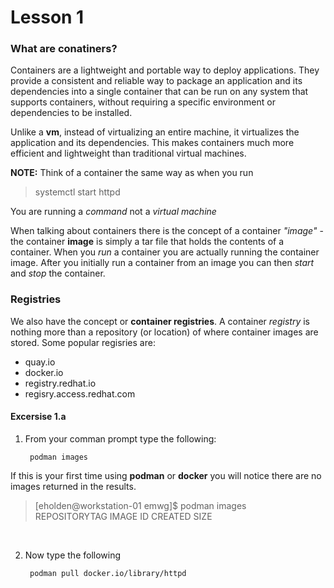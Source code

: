 # Lesson 1
### What are conatiners?
Containers are a lightweight and portable way to deploy applications. They provide a consistent and reliable way to package an application and its dependencies into a single container that can be run on any system that supports containers, without requiring a specific environment or dependencies to be installed.

Unlike a __vm__, instead of virtualizing an entire machine, it virtualizes the application and its dependencies. This makes containers much more efficient and lightweight than traditional virtual machines.

__NOTE:__ Think of a container the same way as when you run 
>systemctl start httpd

You are running a *command* not a *virtual machine* 

When talking about containers there is the concept of a container *"image"* - the container __image__ is simply a tar file that holds the contents of a container. When you *run* a container you are actually running the container image. After you initially run a container from an image you can then *start* and *stop* the container.

### Registries
We also have the concept or __container registries__. A container *registry* is nothing more than a repository (or location) of where container images are stored. Some popular regisries are:

- quay.io
- docker.io
- registry.redhat.io
- regisry.access.redhat.com



#### Excersise 1.a

1. From your comman prompt type the following:

        podman images


If this is your first time using __podman__ or __docker__ you will notice there are no images returned in the results.<br />


>[eholden@workstation-01 emwg]$ podman images\
>REPOSITORYTAG  IMAGE ID    CREATED     SIZE

<br />

2. Now type the following

        podman pull docker.io/library/httpd
